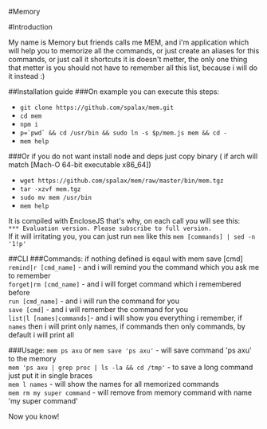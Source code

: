 #Memory

#Introduction

My name is Memory but friends calls me MEM, and i'm 
application which will help you to memorize all the commands, 
or just create an aliases for this commands, or just call it 
shortcuts it is doesn't metter, the only one thing that metter 
is you should not have to remember all this list, because i will
do it instead :)

##Installation guide
###On example you can execute this steps:
- `git clone https://github.com/spalax/mem.git`
- `cd mem`
- `npm i`
- ``p=`pwd` && cd /usr/bin && sudo ln -s $p/mem.js mem && cd -``
- `mem help`

###Or if you do not want install node and deps just copy binary 
 ( if arch will match [Mach-O 64-bit executable x86_64])    
- `wget https://github.com/spalax/mem/raw/master/bin/mem.tgz`
- `tar -xzvf mem.tgz`
- `sudo mv mem /usr/bin`
- `mem help`

It is compiled with EncloseJS that's why, on each call you will see this:<br/>
``*** Evaluation version. Please subscribe to full version.``<br/>
If it will irritating you, you can just run `mem` like this `mem [commands] | sed -n '1!p'` 

##CLI
###Commands:
if nothing defined is eqaul with mem save [cmd]<br />
`remind|r [cmd_name]` - and i will remind you the command which you ask me to remember<br />
`forget|rm [cmd_name]` - and i will forget command which i remembered before<br />
`run [cmd_name]` - and i will run the command for you<br />
`save [cmd]` - and i will remember the command for you<br />
`list|l [names|commands]`- and i will show you everything i remember, 
if `names` then i will print only names, 
if commands then only commands, by default i will print all 

###Usage:
`mem ps axu` or `mem save 'ps axu'` - will save command 'ps axu' to the memory<br />
`mem 'ps axu | grep proc | ls -la && cd /tmp'` - to save a long command just put it in single braces<br />
`mem l names` - will show the names for all memorized commands<br />
`mem rm my super command` - will remove from memory command with name 'my super command'<br />

Now you know!
